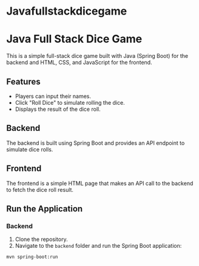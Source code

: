 # Javafullstackdicegame
# Java Full Stack Dice Game

This is a simple full-stack dice game built with Java (Spring Boot) for the backend and HTML, CSS, and JavaScript for the frontend.

## Features
- Players can input their names.
- Click "Roll Dice" to simulate rolling the dice.
- Displays the result of the dice roll.

## Backend
The backend is built using Spring Boot and provides an API endpoint to simulate dice rolls.

## Frontend
The frontend is a simple HTML page that makes an API call to the backend to fetch the dice roll result.

## Run the Application

### Backend
1. Clone the repository.
2. Navigate to the `backend` folder and run the Spring Boot application:

```bash
mvn spring-boot:run
